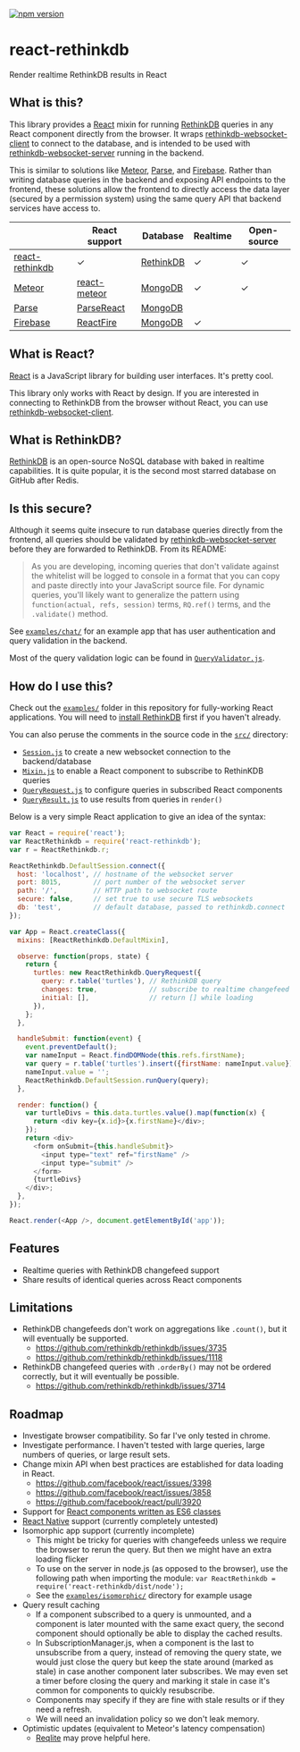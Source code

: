 [![npm version](https://img.shields.io/npm/v/react-rethinkdb.svg)](https://www.npmjs.com/package/react-rethinkdb)

# react-rethinkdb

Render realtime RethinkDB results in React

## What is this?

This library provides a [React] mixin for running [RethinkDB] queries in any
React component directly from the browser. It wraps
[rethinkdb-websocket-client] to connect to the database, and is intended to be
used with [rethinkdb-websocket-server] running in the backend.

This is similar to solutions like [Meteor], [Parse], and [Firebase]. Rather
than writing database queries in the backend and exposing API endpoints to the
frontend, these solutions allow the frontend to directly access the data layer
(secured by a permission system) using the same query API that backend services
have access to.

|                   | React support  | Database    | Realtime | Open-source |
| ---------------   | -------------  | ----------- | ---------| ------------|
| [react-rethinkdb] | &#x2713;       | [RethinkDB] | &#x2713; | &#x2713;    |
| [Meteor]          | [react-meteor] | [MongoDB]   | &#x2713; | &#x2713;    |
| [Parse]           | [ParseReact]   | [MongoDB]   |          |             |
| [Firebase]        | [ReactFire]    | [MongoDB]   | &#x2713; |             |

## What is React?

[React] is a JavaScript library for building user interfaces. It's pretty cool.

This library only works with React by design. If you are interested in
connecting to RethinkDB from the browser without React, you can use
[rethinkdb-websocket-client].

## What is RethinkDB?

[RethinkDB] is an open-source NoSQL database with baked in realtime
capabilities. It is quite popular, it is the second most starred database on
GitHub after Redis.

## Is this secure?

Although it seems quite insecure to run database queries directly from the
frontend, all queries should be validated by [rethinkdb-websocket-server]
before they are forwarded to RethinkDB. From its README:

> As you are developing, incoming queries that don't validate against the
> whitelist will be logged to console in a format that you can copy and paste
> directly into your JavaScript source file. For dynamic queries, you'll likely
> want to generalize the pattern using `function(actual, refs, session)` terms,
> `RQ.ref()` terms, and the `.validate()` method.

See [`examples/chat/`] for an
example app that has user authentication and query validation in the backend.

Most of the query validation logic can be found in
[`QueryValidator.js`].

## How do I use this?

Check out the [`examples/`] folder in this repository for fully-working React
applications. You will need to [install RethinkDB] first if you haven't
already.

You can also peruse the comments in the source code in the [`src/`] directory:
* [`Session.js`] to create a new websocket connection to the backend/database
* [`Mixin.js`] to enable a React component to subscribe to RethinKDB queries
* [`QueryRequest.js`] to configure queries in subscribed React components
* [`QueryResult.js`] to use results from queries in `render()`

Below is a very simple React application to give an idea of the syntax:

```js
var React = require('react');
var ReactRethinkdb = require('react-rethinkdb');
var r = ReactRethinkdb.r;

ReactRethinkdb.DefaultSession.connect({
  host: 'localhost', // hostname of the websocket server
  port: 8015,        // port number of the websocket server
  path: '/',         // HTTP path to websocket route
  secure: false,     // set true to use secure TLS websockets
  db: 'test',        // default database, passed to rethinkdb.connect
});

var App = React.createClass({
  mixins: [ReactRethinkdb.DefaultMixin],

  observe: function(props, state) {
    return {
      turtles: new ReactRethinkdb.QueryRequest({
        query: r.table('turtles'), // RethinkDB query
        changes: true,             // subscribe to realtime changefeed
        initial: [],               // return [] while loading
      }),
    };
  },

  handleSubmit: function(event) {
    event.preventDefault();
    var nameInput = React.findDOMNode(this.refs.firstName);
    var query = r.table('turtles').insert({firstName: nameInput.value});
    nameInput.value = '';
    ReactRethinkdb.DefaultSession.runQuery(query);
  },

  render: function() {
    var turtleDivs = this.data.turtles.value().map(function(x) {
      return <div key={x.id}>{x.firstName}</div>;
    });
    return <div>
      <form onSubmit={this.handleSubmit}>
        <input type="text" ref="firstName" />
        <input type="submit" />
      </form>
      {turtleDivs}
    </div>;
  },
});

React.render(<App />, document.getElementById('app'));
```

## Features

* Realtime queries with RethinkDB changefeed support
* Share results of identical queries across React components

## Limitations

* RethinkDB changefeeds don't work on aggregations like `.count()`, but it will eventually be supported.
    * https://github.com/rethinkdb/rethinkdb/issues/3735
    * https://github.com/rethinkdb/rethinkdb/issues/1118
* RethinkDB changefeed queries with `.orderBy()` may not be ordered correctly, but it will eventually be possible.
    * https://github.com/rethinkdb/rethinkdb/issues/3714

## Roadmap

* Investigate browser compatibility. So far I've only tested in chrome.
* Investigate performance. I haven't tested with large queries, large numbers
  of queries, or large result sets.
* Change mixin API when best practices are established for data loading in React.
    - https://github.com/facebook/react/issues/3398
    - https://github.com/facebook/react/issues/3858
    - https://github.com/facebook/react/pull/3920
* Support for [React components written as ES6 classes]
* [React Native] support (currently completely untested)
* Isomorphic app support (currently incomplete)
    * This might be tricky for queries with changefeeds unless we require the
      browser to rerun the query. But then we might have an extra loading
      flicker
    * To use on the server in node.js (as opposed to the browser), use the
      following path when importing the module:
      `var ReactRethinkdb = require('react-rethinkdb/dist/node');`
    * See the [`examples/isomorphic/`] directory for example usage
* Query result caching
    - If a component subscribed to a query is unmounted, and a component is
      later mounted with the same exact query, the second component should
      optionally be able to display the cached results.
    - In SubscriptionManager.js, when a component is the last to unsubscribe
      from a query, instead of removing the query state, we would just close
      the query but keep the state around (marked as stale) in case another
      component later subscribes. We may even set a timer before closing the
      query and marking it stale in case it's common for components to quickly
      resubscribe.
    - Components may specify if they are fine with stale results or if they
      need a refresh.
    - We will need an invalidation policy so we don't leak memory.
* Optimistic updates (equivalent to Meteor's latency compensation)
    - [Reqlite] may prove helpful here.

[`examples/`]: examples/
[`examples/chat/`]: examples/chat/
[`examples/isomorphic/`]: examples/isomorphic/
[`src/`]: src/
[`Session.js`]: src/Session.js
[`Mixin.js`]: src/Mixin.js
[`QueryRequest.js`]: src/QueryRequest.js
[`QueryResult.js`]: src/QueryResult.js
[`QueryValidator.js`]: https://github.com/mikemintz/rethinkdb-websocket-server/blob/master/src/QueryValidator.js

[Firebase]: https://www.firebase.com/
[Meteor]: https://www.meteor.com/
[MongoDB]: https://www.mongodb.org/
[ParseReact]: https://www.firebase.com/docs/web/libraries/react/
[Parse]: https://parse.com/
[React Native]: https://facebook.github.io/react-native/
[React components written as ES6 classes]: https://facebook.github.io/react/docs/reusable-components.html#es6-classes
[ReactFire]: https://www.firebase.com/docs/web/libraries/react/
[React]: https://facebook.github.io/react/
[Reqlite]: https://github.com/neumino/reqlite
[RethinkDB]: http://rethinkdb.com/
[install RethinkDB]: http://rethinkdb.com/docs/install/
[react-meteor]: https://github.com/reactjs/react-meteor
[react-rethinkdb]: https://github.com/mikemintz/react-rethinkdb
[rethinkdb-websocket-client]: https://github.com/mikemintz/rethinkdb-websocket-client
[rethinkdb-websocket-server]: https://github.com/mikemintz/rethinkdb-websocket-server
